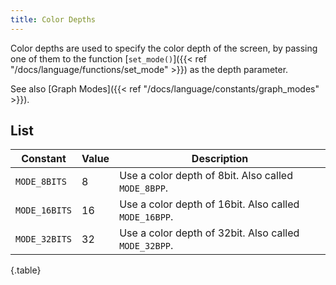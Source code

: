 ```yaml
---
title: Color Depths
---
```


Color depths are used to specify the color depth of the screen, by passing one of them to the function [`set_mode()`]({{< ref "/docs/language/functions/set_mode" >}}) as the depth parameter.

See also [Graph Modes]({{< ref "/docs/language/constants/graph_modes" >}}).

## List

| Constant | Value | Description |
|---|---|---|
| `MODE_8BITS` | 8 | Use a color depth of 8bit. Also called `MODE_8BPP`. |
| `MODE_16BITS` | 16 | Use a color depth of 16bit. Also called `MODE_16BPP`. |
| `MODE_32BITS` | 32 | Use a color depth of 32bit. Also called `MODE_32BPP`. |
{.table}
